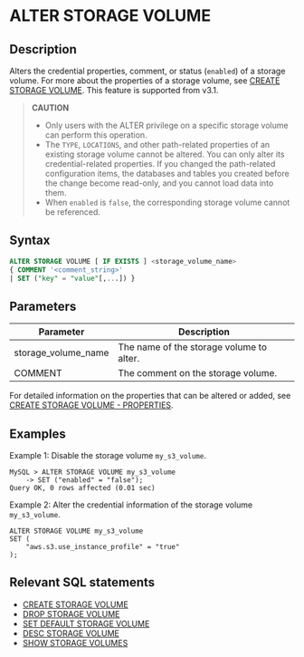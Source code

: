 # ALTER STORAGE VOLUME

## Description

Alters the credential properties, comment, or status (`enabled`) of a storage volume. For more about the properties of a storage volume, see [CREATE STORAGE VOLUME](./CREATE%20STORAGE%20VOLUME.md). This feature is supported from v3.1.

> **CAUTION**
>
> - Only users with the ALTER privilege on a specific storage volume can perform this operation.
> - The `TYPE`, `LOCATIONS`, and other path-related properties of an existing storage volume cannot be altered. You can only alter its credential-related properties. If you changed the path-related configuration items, the databases and tables you created before the change become read-only, and you cannot load data into them.
> - When `enabled` is `false`, the corresponding storage volume cannot be referenced.

## Syntax

```SQL
ALTER STORAGE VOLUME [ IF EXISTS ] <storage_volume_name>
{ COMMENT '<comment_string>'
| SET ("key" = "value"[,...]) }
```

## Parameters

| **Parameter**       | **Description**                          |
| ------------------- | ---------------------------------------- |
| storage_volume_name | The name of the storage volume to alter. |
| COMMENT             | The comment on the storage volume.       |

For detailed information on the properties that can be altered or added, see [CREATE STORAGE VOLUME - PROPERTIES](./CREATE%20STORAGE%20VOLUME.md#properties).

## Examples

Example 1: Disable the storage volume `my_s3_volume`.

```Plain
MySQL > ALTER STORAGE VOLUME my_s3_volume
    -> SET ("enabled" = "false");
Query OK, 0 rows affected (0.01 sec)
```

Example 2: Alter the credential information of the storage volume `my_s3_volume`.

```Plain
ALTER STORAGE VOLUME my_s3_volume
SET (
    "aws.s3.use_instance_profile" = "true"
);
```

## Relevant SQL statements

- [CREATE STORAGE VOLUME](./CREATE%20STORAGE%20VOLUME.md)
- [DROP STORAGE VOLUME](./DROP%20STORAGE%20VOLUME.md)
- [SET DEFAULT STORAGE VOLUME](./SET%20DEFAULT%20STORAGE%20VOLUME.md)
- [DESC STORAGE VOLUME](./DESC%20STORAGE%20VOLUME.md)
- [SHOW STORAGE VOLUMES](./SHOW%20STORAGE%20VOLUMES.md)
